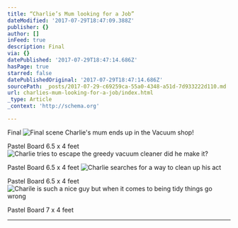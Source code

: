 ```yaml
---
title: “Charlie’s Mum looking for a Job”
dateModified: '2017-07-29T18:47:09.388Z'
publisher: {}
author: []
inFeed: true
description: Final
via: {}
datePublished: '2017-07-29T18:47:14.686Z'
hasPage: true
starred: false
datePublishedOriginal: '2017-07-29T18:47:14.686Z'
sourcePath: _posts/2017-07-29-c69259ca-55a0-4348-a51d-7d933222d110.md
url: charlies-mum-looking-for-a-job/index.html
_type: Article
_context: 'http://schema.org'

---
```

Final
![Final scene Charlie's mum ends up in the Vacuum shop!](https://the-grid-user-content.s3-us-west-2.amazonaws.com/6861166f-5dd4-4af4-82ed-bf6afc4931d9.jpg)

Pastel Board 6.5 x 4 feet
![Charlie tries to escape the greedy vacuum cleaner did he make it?](https://the-grid-user-content.s3-us-west-2.amazonaws.com/d299e85a-e50d-46df-a284-253815f4e061.jpg)

Pastel Board 6.5 x 4 feet
![Charlie searches for a way to clean up his act](https://the-grid-user-content.s3-us-west-2.amazonaws.com/eb11b523-86cc-4a38-a14c-e0470b0abc57.jpg)

Pastel Board 6.5 x 4 feet
![Charile is such a nice guy but when it comes to being tidy things go wrong](https://the-grid-user-content.s3-us-west-2.amazonaws.com/a0912703-6c53-4f86-a86d-3369fa24e64a.jpg)

Pastel Board 7 x 4 feet

---